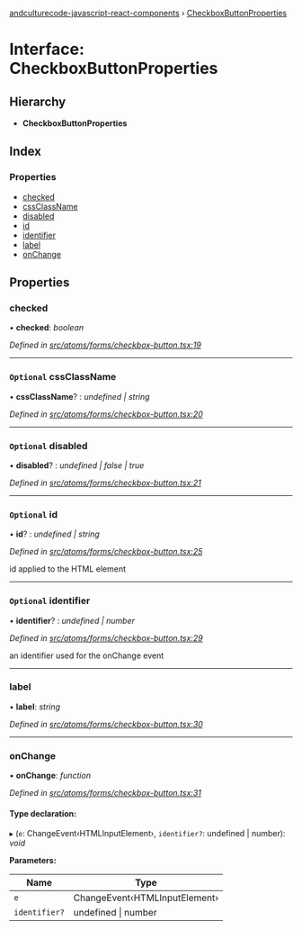 [andculturecode-javascript-react-components](../README.md) › [CheckboxButtonProperties](checkboxbuttonproperties.md)

# Interface: CheckboxButtonProperties

## Hierarchy

* **CheckboxButtonProperties**

## Index

### Properties

* [checked](checkboxbuttonproperties.md#checked)
* [cssClassName](checkboxbuttonproperties.md#optional-cssclassname)
* [disabled](checkboxbuttonproperties.md#optional-disabled)
* [id](checkboxbuttonproperties.md#optional-id)
* [identifier](checkboxbuttonproperties.md#optional-identifier)
* [label](checkboxbuttonproperties.md#label)
* [onChange](checkboxbuttonproperties.md#onchange)

## Properties

###  checked

• **checked**: *boolean*

*Defined in [src/atoms/forms/checkbox-button.tsx:19](https://github.com/AndcultureCode/AndcultureCode.JavaScript.React.Components/blob/059eef4/src/atoms/forms/checkbox-button.tsx#L19)*

___

### `Optional` cssClassName

• **cssClassName**? : *undefined | string*

*Defined in [src/atoms/forms/checkbox-button.tsx:20](https://github.com/AndcultureCode/AndcultureCode.JavaScript.React.Components/blob/059eef4/src/atoms/forms/checkbox-button.tsx#L20)*

___

### `Optional` disabled

• **disabled**? : *undefined | false | true*

*Defined in [src/atoms/forms/checkbox-button.tsx:21](https://github.com/AndcultureCode/AndcultureCode.JavaScript.React.Components/blob/059eef4/src/atoms/forms/checkbox-button.tsx#L21)*

___

### `Optional` id

• **id**? : *undefined | string*

*Defined in [src/atoms/forms/checkbox-button.tsx:25](https://github.com/AndcultureCode/AndcultureCode.JavaScript.React.Components/blob/059eef4/src/atoms/forms/checkbox-button.tsx#L25)*

id applied to the HTML element

___

### `Optional` identifier

• **identifier**? : *undefined | number*

*Defined in [src/atoms/forms/checkbox-button.tsx:29](https://github.com/AndcultureCode/AndcultureCode.JavaScript.React.Components/blob/059eef4/src/atoms/forms/checkbox-button.tsx#L29)*

an identifier used for the onChange event

___

###  label

• **label**: *string*

*Defined in [src/atoms/forms/checkbox-button.tsx:30](https://github.com/AndcultureCode/AndcultureCode.JavaScript.React.Components/blob/059eef4/src/atoms/forms/checkbox-button.tsx#L30)*

___

###  onChange

• **onChange**: *function*

*Defined in [src/atoms/forms/checkbox-button.tsx:31](https://github.com/AndcultureCode/AndcultureCode.JavaScript.React.Components/blob/059eef4/src/atoms/forms/checkbox-button.tsx#L31)*

#### Type declaration:

▸ (`e`: ChangeEvent‹HTMLInputElement›, `identifier?`: undefined | number): *void*

**Parameters:**

Name | Type |
------ | ------ |
`e` | ChangeEvent‹HTMLInputElement› |
`identifier?` | undefined &#124; number |
